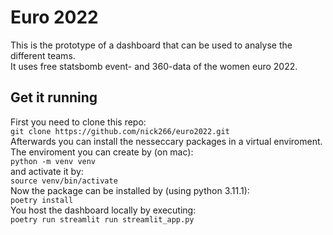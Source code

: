 # Euro 2022
This is the prototype of a dashboard that can be used to analyse the different teams.  \
It uses free statsbomb event- and 360-data of the women euro 2022.
## Get it running
First you need to clone this repo: \
`git clone https://github.com/nick266/euro2022.git` \
Afterwards you can install the nesseccary packages in a virtual enviroment. \
The enviroment you can create by (on mac): \
`python -m venv venv` \
and activate it by: \
`source venv/bin/activate` \
Now the package can be installed by (using python 3.11.1): \
`poetry install` \
You host the dashboard locally by executing: \
`poetry run streamlit run streamlit_app.py`

